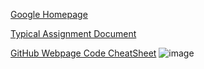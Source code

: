 [Google Homepage](https://www.google.com "Google's Homepage")

[Typical Assignment Document](https://github.com/rootrUW/ITFnd100-Mod06/blob/master/_A_Typical_Assignment_Document.pdf)

[GitHub Webpage Code CheatSheet](https://github.com/adam-p/markdown-here/wiki/Markdown-Cheatsheet)
![image](https://user-images.githubusercontent.com/118317059/203714708-4271c52b-003d-4e2d-9273-8028df87552a.png)


